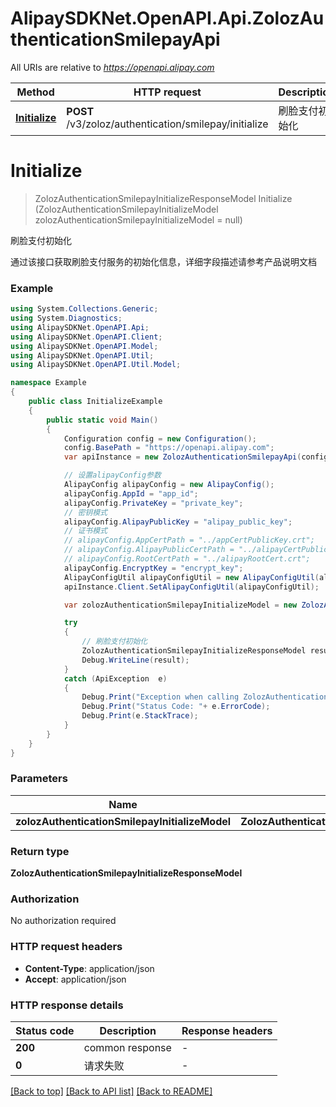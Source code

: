 # AlipaySDKNet.OpenAPI.Api.ZolozAuthenticationSmilepayApi

All URIs are relative to *https://openapi.alipay.com*

Method | HTTP request | Description
------------- | ------------- | -------------
[**Initialize**](ZolozAuthenticationSmilepayApi.md#initialize) | **POST** /v3/zoloz/authentication/smilepay/initialize | 刷脸支付初始化


<a name="initialize"></a>
# **Initialize**
> ZolozAuthenticationSmilepayInitializeResponseModel Initialize (ZolozAuthenticationSmilepayInitializeModel zolozAuthenticationSmilepayInitializeModel = null)

刷脸支付初始化

通过该接口获取刷脸支付服务的初始化信息，详细字段描述请参考产品说明文档

### Example
```csharp
using System.Collections.Generic;
using System.Diagnostics;
using AlipaySDKNet.OpenAPI.Api;
using AlipaySDKNet.OpenAPI.Client;
using AlipaySDKNet.OpenAPI.Model;
using AlipaySDKNet.OpenAPI.Util;
using AlipaySDKNet.OpenAPI.Util.Model;

namespace Example
{
    public class InitializeExample
    {
        public static void Main()
        {
            Configuration config = new Configuration();
            config.BasePath = "https://openapi.alipay.com";
            var apiInstance = new ZolozAuthenticationSmilepayApi(config);

            // 设置alipayConfig参数
            AlipayConfig alipayConfig = new AlipayConfig();
            alipayConfig.AppId = "app_id";
            alipayConfig.PrivateKey = "private_key";
            // 密钥模式
            alipayConfig.AlipayPublicKey = "alipay_public_key";
            // 证书模式
            // alipayConfig.AppCertPath = "../appCertPublicKey.crt";
            // alipayConfig.AlipayPublicCertPath = "../alipayCertPublicKey_RSA2.crt";
            // alipayConfig.RootCertPath = "../alipayRootCert.crt";
            alipayConfig.EncryptKey = "encrypt_key";
            AlipayConfigUtil alipayConfigUtil = new AlipayConfigUtil(alipayConfig);
            apiInstance.Client.SetAlipayConfigUtil(alipayConfigUtil);

            var zolozAuthenticationSmilepayInitializeModel = new ZolozAuthenticationSmilepayInitializeModel(); // ZolozAuthenticationSmilepayInitializeModel |  (optional) 

            try
            {
                // 刷脸支付初始化
                ZolozAuthenticationSmilepayInitializeResponseModel result = apiInstance.Initialize(zolozAuthenticationSmilepayInitializeModel);
                Debug.WriteLine(result);
            }
            catch (ApiException  e)
            {
                Debug.Print("Exception when calling ZolozAuthenticationSmilepayApi.Initialize: " + e.Message );
                Debug.Print("Status Code: "+ e.ErrorCode);
                Debug.Print(e.StackTrace);
            }
        }
    }
}
```

### Parameters

Name | Type | Description  | Notes
------------- | ------------- | ------------- | -------------
 **zolozAuthenticationSmilepayInitializeModel** | **ZolozAuthenticationSmilepayInitializeModel**|  | [optional] 

### Return type

**ZolozAuthenticationSmilepayInitializeResponseModel**

### Authorization

No authorization required

### HTTP request headers

 - **Content-Type**: application/json
 - **Accept**: application/json


### HTTP response details
| Status code | Description | Response headers |
|-------------|-------------|------------------|
| **200** | common response |  -  |
| **0** | 请求失败 |  -  |

[[Back to top]](#) [[Back to API list]](../README.md#documentation-for-api-endpoints) [[Back to README]](../README.md)

